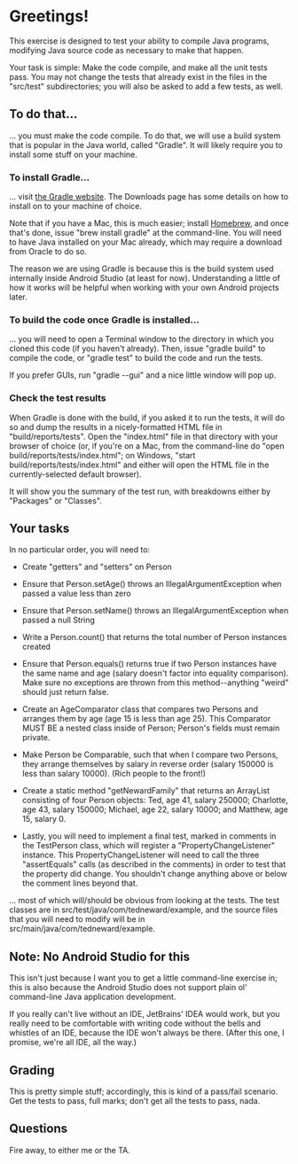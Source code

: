 # Greetings!
This exercise is designed to test your ability to compile Java programs, modifying Java source code
as necessary to make that happen.

Your task is simple: Make the code compile, and make all the unit tests pass. You may not change the
tests that already exist in the files in the "src/test" subdirectories; you will also be asked to add
a few tests, as well.

## To do that...
... you must make the code compile. To do that, we will use a build system that is popular in the Java
world, called "Gradle". It will likely require you to install some stuff on your machine.

### To install Gradle...
... visit [the Gradle website][1]. The Downloads page has some details on how to install on to your
machine of choice.

Note that if you have a Mac, this is much easier; install [Homebrew][2], and once that's done, issue
"brew install gradle" at the command-line. You will need to have Java installed on your Mac already,
which may require a download from Oracle to do so.

The reason we are using Gradle is because this is the build system used internally inside Android Studio
(at least for now). Understanding a little of how it works will be helpful when working with your own
Android projects later.

### To build the code once Gradle is installed...
... you will need to open a Terminal window to the directory in which you cloned this code (if you
haven't already). Then, issue "gradle build" to compile the code, or "gradle test" to build the code
and run the tests.

If you prefer GUIs, run "gradle --gui" and a nice little window will pop up.

### Check the test results
When Gradle is done with the build, if you asked it to run the tests, it will do so and dump the results
in a nicely-formatted HTML file in "build/reports/tests". Open the "index.html" file in that directory
with your browser of choice (or, if you're on a Mac, from the command-line do 
"open build/reports/tests/index.html"; on Windows, "start build/reports/tests/index.html" and either will
open the HTML file in the currently-selected default browser).

It will show you the summary of the test run, with breakdowns either by "Packages" or "Classes".

## Your tasks
In no particular order, you will need to:

* Create "getters" and "setters" on Person

* Ensure that Person.setAge() throws an IllegalArgumentException when passed a value less than zero

* Ensure that Person.setName() throws an IllegalArgumentException when passed a null String

* Write a Person.count() that returns the total number of Person instances created

* Ensure that Person.equals() returns true if two Person instances have the same name and age
  (salary doesn't factor into equality comparison). Make sure no exceptions are thrown from this
  method--anything "weird" should just return false.

* Create an AgeComparator class that compares two Persons and arranges them by age (age 15 is less 
  than age 25). This Comparator MUST BE a nested class inside of Person; Person's fields must
  remain private.

* Make Person be Comparable, such that when I compare two Persons, they arrange themselves by salary
  in reverse order (salary 150000 is less than salary 10000). (Rich people to the front!)

* Create a static method "getNewardFamily" that returns an ArrayList<Person> consisting of four
  Person objects: Ted, age 41, salary 250000; Charlotte, age 43, salary 150000; Michael, age 22,
  salary 10000; and Matthew, age 15, salary 0.

* Lastly, you will need to implement a final test, marked in comments in the TestPerson class, which
  will register a "PropertyChangeListener" instance. This PropertyChangeListener will need to call
  the three "assertEquals" calls (as described in the comments) in order to test that the property
  did change. You shouldn't change anything above or below the comment lines beyond that.

... most of which will/should be obvious from looking at the tests. The test classes are in
src/test/java/com/tedneward/example, and the source files that you will need to modify will
be in src/main/java/com/tedneward/example.

## Note: No Android Studio for this
This isn't just because I want you to get a little command-line exercise in; this is also because the
Android Studio does not support plain ol' command-line Java application development.

If you really can't live without an IDE, JetBrains' IDEA would work, but you really need to be comfortable
with writing code without the bells and whistles of an IDE, because the IDE won't always be there.
(After this one, I promise, we're all IDE, all the way.)

## Grading
This is pretty simple stuff; accordingly, this is kind of a pass/fail scenario. Get the tests to pass,
full marks; don't get all the tests to pass, nada.

## Questions
Fire away, to either me or the TA.


[1]: http://www.gradle.org
[2]: http://brew.sh/

